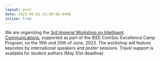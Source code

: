 ```yaml
---
layout: post
date: 2023-05-01 15:59:00-0400
inline: true
---
```


We are organizing the [3rd Imperial Workshop on Intelligent Communications](https://www.imperial.ac.uk/events/161340/the-3rd-imperial-workshop-on-intelligent-communications/), supported as part of the IEEE ComSoc Excellence Camp Program, on the 19th and 20th of June, 2023. The workshop will feature keynotes by international speakers and poster sessions. Travel support is available for student authors (May 31st deadline).
